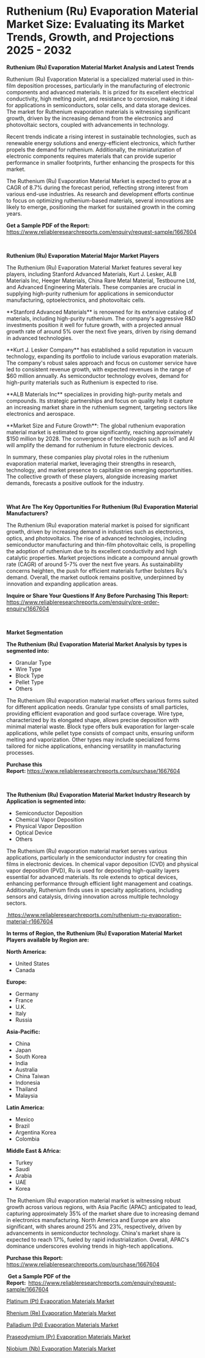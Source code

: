 <p><h1>Ruthenium (Ru) Evaporation Material Market Size: Evaluating its Market Trends, Growth, and Projections 2025 - 2032</h1></p><p><strong>Ruthenium (Ru) Evaporation Material Market Analysis and Latest Trends</strong></p>
<p><p>Ruthenium (Ru) Evaporation Material is a specialized material used in thin-film deposition processes, particularly in the manufacturing of electronic components and advanced materials. It is prized for its excellent electrical conductivity, high melting point, and resistance to corrosion, making it ideal for applications in semiconductors, solar cells, and data storage devices. The market for Ruthenium evaporation materials is witnessing significant growth, driven by the increasing demand from the electronics and photovoltaic sectors, coupled with advancements in technology.</p><p>Recent trends indicate a rising interest in sustainable technologies, such as renewable energy solutions and energy-efficient electronics, which further propels the demand for ruthenium. Additionally, the miniaturization of electronic components requires materials that can provide superior performance in smaller footprints, further enhancing the prospects for this market.</p><p>The Ruthenium (Ru) Evaporation Material Market is expected to grow at a CAGR of 8.7% during the forecast period, reflecting strong interest from various end-use industries. As research and development efforts continue to focus on optimizing ruthenium-based materials, several innovations are likely to emerge, positioning the market for sustained growth in the coming years.</p></p>
<p><strong>Get a Sample PDF of the Report:&nbsp;</strong> <a href="https://www.reliableresearchreports.com/enquiry/request-sample/1667604?utm_campaign=41&utm_medium=2&utm_source=Github&utm_content=ia&utm_term=02022025&utm_id=ruthenium-ru-evaporation-material">https://www.reliableresearchreports.com/enquiry/request-sample/1667604</a></p>
<p>&nbsp;</p>
<p><strong>Ruthenium (Ru) Evaporation Material Major Market Players</strong></p>
<p><p>The Ruthenium (Ru) Evaporation Material Market features several key players, including Stanford Advanced Materials, Kurt J. Lesker, ALB Materials Inc, Heeger Materials, China Rare Metal Material, Testbourne Ltd, and Advanced Engineering Materials. These companies are crucial in supplying high-purity ruthenium for applications in semiconductor manufacturing, optoelectronics, and photovoltaic cells.</p><p>**Stanford Advanced Materials** is renowned for its extensive catalog of materials, including high-purity ruthenium. The company's aggressive R&D investments position it well for future growth, with a projected annual growth rate of around 5% over the next five years, driven by rising demand in advanced technologies.</p><p>**Kurt J. Lesker Company** has established a solid reputation in vacuum technology, expanding its portfolio to include various evaporation materials. The company's robust sales approach and focus on customer service have led to consistent revenue growth, with expected revenues in the range of $60 million annually. As semiconductor technology evolves, demand for high-purity materials such as Ruthenium is expected to rise.</p><p>**ALB Materials Inc** specializes in providing high-purity metals and compounds. Its strategic partnerships and focus on quality help it capture an increasing market share in the ruthenium segment, targeting sectors like electronics and aerospace.</p><p>**Market Size and Future Growth**: The global ruthenium evaporation material market is estimated to grow significantly, reaching approximately $150 million by 2028. The convergence of technologies such as IoT and AI will amplify the demand for ruthenium in future electronic devices.</p><p>In summary, these companies play pivotal roles in the ruthenium evaporation material market, leveraging their strengths in research, technology, and market presence to capitalize on emerging opportunities. The collective growth of these players, alongside increasing market demands, forecasts a positive outlook for the industry.</p></p>
<p>&nbsp;</p>
<p><strong>What Are The Key Opportunities For Ruthenium (Ru) Evaporation Material Manufacturers?</strong></p>
<p><p>The Ruthenium (Ru) evaporation material market is poised for significant growth, driven by increasing demand in industries such as electronics, optics, and photovoltaics. The rise of advanced technologies, including semiconductor manufacturing and thin-film photovoltaic cells, is propelling the adoption of ruthenium due to its excellent conductivity and high catalytic properties. Market projections indicate a compound annual growth rate (CAGR) of around 5-7% over the next five years. As sustainability concerns heighten, the push for efficient materials further bolsters Ru's demand. Overall, the market outlook remains positive, underpinned by innovation and expanding application areas.</p></p>
<p><strong>Inquire or Share Your Questions If Any Before Purchasing This Report:</strong> <a href="https://www.reliableresearchreports.com/enquiry/pre-order-enquiry/1667604?utm_campaign=41&utm_medium=2&utm_source=Github&utm_content=ia&utm_term=02022025&utm_id=ruthenium-ru-evaporation-material">https://www.reliableresearchreports.com/enquiry/pre-order-enquiry/1667604</a></p>
<p>&nbsp;</p>
<p><strong>Market Segmentation</strong></p>
<p><strong>The Ruthenium (Ru) Evaporation Material Market Analysis by types is segmented into:</strong></p>
<p><ul><li>Granular Type</li><li>Wire Type</li><li>Block Type</li><li>Pellet Type</li><li>Others</li></ul></p>
<p><p>The Ruthenium (Ru) evaporation material market offers various forms suited for different application needs. Granular type consists of small particles, providing efficient evaporation and good surface coverage. Wire type, characterized by its elongated shape, allows precise deposition with minimal material waste. Block type offers bulk evaporation for larger-scale applications, while pellet type consists of compact units, ensuring uniform melting and vaporization. Other types may include specialized forms tailored for niche applications, enhancing versatility in manufacturing processes.</p></p>
<p><strong>Purchase this Report:&nbsp;</strong><a href="https://www.reliableresearchreports.com/purchase/1667604?utm_campaign=41&utm_medium=2&utm_source=Github&utm_content=ia&utm_term=02022025&utm_id=ruthenium-ru-evaporation-material">https://www.reliableresearchreports.com/purchase/1667604</a></p>
<p>&nbsp;</p>
<p><strong>The Ruthenium (Ru) Evaporation Material Market Industry Research by Application is segmented into:</strong></p>
<p><ul><li>Semiconductor Deposition</li><li>Chemical Vapor Deposition</li><li>Physical Vapor Deposition</li><li>Optical Device</li><li>Others</li></ul></p>
<p><p>The Ruthenium (Ru) evaporation material market serves various applications, particularly in the semiconductor industry for creating thin films in electronic devices. In chemical vapor deposition (CVD) and physical vapor deposition (PVD), Ru is used for depositing high-quality layers essential for advanced materials. Its role extends to optical devices, enhancing performance through efficient light management and coatings. Additionally, Ruthenium finds uses in specialty applications, including sensors and catalysis, driving innovation across multiple technology sectors.</p></p>
<p><a href="https://www.reliableresearchreports.com/ruthenium-ru-evaporation-material-r1667604?utm_campaign=41&utm_medium=2&utm_source=Github&utm_content=ia&utm_term=02022025&utm_id=ruthenium-ru-evaporation-material">&nbsp;https://www.reliableresearchreports.com/ruthenium-ru-evaporation-material-r1667604</a></p>
<p><strong>In terms of Region, the Ruthenium (Ru) Evaporation Material Market Players available by Region are:</strong></p>
<p>
    <p> <strong> North America: </strong>
        <ul>
            <li>United States</li>
            <li>Canada</li>
        </ul>
        </p> 
    <p> <strong> Europe: </strong>
        <ul>
            <li>Germany</li>
            <li>France</li>
            <li>U.K.</li>
            <li>Italy</li>
            <li>Russia</li>
        </ul>
        </p> 
    <p> <strong> Asia-Pacific: </strong>
        <ul>
            <li>China</li>
            <li>Japan</li>
            <li>South Korea</li>
            <li>India</li>
            <li>Australia</li>
            <li>China Taiwan</li>
            <li>Indonesia</li>
            <li>Thailand</li>
            <li>Malaysia</li>
        </ul>
        </p> 
    <p> <strong> Latin America: </strong>
        <ul>
            <li>Mexico</li>
            <li>Brazil</li>
            <li>Argentina Korea</li>
            <li>Colombia</li>
        </ul>
        </p> 
    <p> <strong> Middle East & Africa: </strong>
        <ul>
            <li>Turkey</li>
            <li>Saudi</li>
            <li>Arabia</li>
            <li>UAE</li>
            <li>Korea</li>
        </ul>
    </p>
    </p>
<p><p>The Ruthenium (Ru) evaporation material market is witnessing robust growth across various regions, with Asia Pacific (APAC) anticipated to lead, capturing approximately 35% of the market share due to increasing demand in electronics manufacturing. North America and Europe are also significant, with shares around 25% and 23%, respectively, driven by advancements in semiconductor technology. China's market share is expected to reach 17%, fueled by rapid industrialization. Overall, APAC's dominance underscores evolving trends in high-tech applications.</p></p>
<p><strong>Purchase this Report: </strong><a href="https://www.reliableresearchreports.com/purchase/1667604?utm_campaign=41&utm_medium=2&utm_source=Github&utm_content=ia&utm_term=02022025&utm_id=ruthenium-ru-evaporation-material">https://www.reliableresearchreports.com/purchase/1667604</a></p>
<p>&nbsp;<strong>Get a Sample PDF of the Report:&nbsp;&nbsp;</strong><a href="https://www.reliableresearchreports.com/enquiry/request-sample/1667604?utm_campaign=41&utm_medium=2&utm_source=Github&utm_content=ia&utm_term=02022025&utm_id=ruthenium-ru-evaporation-material">https://www.reliableresearchreports.com/enquiry/request-sample/1667604</a></p>
<p><strong></strong></p>
<p><p><a href="https://github.com/xtysizov/Market-Research-Report-List-1/blob/main/platinum-pt-evaporation-materials-market.md?utm_campaign=41&utm_medium=2&utm_source=Github&utm_content=ia&utm_term=02022025&utm_id=ruthenium-ru-evaporation-material">Platinum (Pt) Evaporation Materials Market</a></p><p><a href="https://github.com/nicoletavirag/Market-Research-Report-List-5/blob/main/rhenium-re-evaporation-materials-market.md?utm_campaign=41&utm_medium=2&utm_source=Github&utm_content=ia&utm_term=02022025&utm_id=ruthenium-ru-evaporation-material">Rhenium (Re) Evaporation Materials Market</a></p><p><a href="https://github.com/djembashote/Market-Research-Report-List-1/blob/main/palladium-pd-evaporation-materials-market.md?utm_campaign=41&utm_medium=2&utm_source=Github&utm_content=ia&utm_term=02022025&utm_id=ruthenium-ru-evaporation-material">Palladium (Pd) Evaporation Materials Market</a></p><p><a href="https://github.com/xalatieusope/Market-Research-Report-List-1/blob/main/praseodymium-pr-evaporation-materials-market.md?utm_campaign=41&utm_medium=2&utm_source=Github&utm_content=ia&utm_term=02022025&utm_id=ruthenium-ru-evaporation-material">Praseodymium (Pr) Evaporation Materials Market</a></p><p><a href="https://github.com/vjorelaclliv/Market-Research-Report-List-1/blob/main/niobium-nb-evaporation-materials-market.md?utm_campaign=41&utm_medium=2&utm_source=Github&utm_content=ia&utm_term=02022025&utm_id=ruthenium-ru-evaporation-material">Niobium (Nb) Evaporation Materials Market</a></p></p>